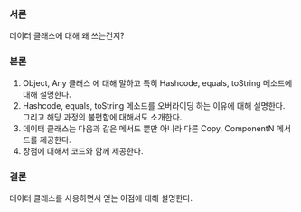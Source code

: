 ### 서론
데이터 클래스에 대해 왜 쓰는건지?

### 본론
1. Object, Any 클래스 에 대해 말하고 특히 Hashcode, equals, toString 메소드에 대해 설명한다.
2. Hashcode, equals, toString 메소드를 오버라이딩 하는 이유에 대해 설명한다. 그리고 해당 과정의 불편함에 대해서도 소개한다.
3. 데이터 클래스는 다움과 같은 메서드 뿐만 아니라 다른 Copy, ComponentN 메서드를 제공한다.
4. 장점에 대해서 코드와 함께 제공한다.

### 결론
데이터 클래스를 사용하면서 얻는 이점에 대해 설명한다.
